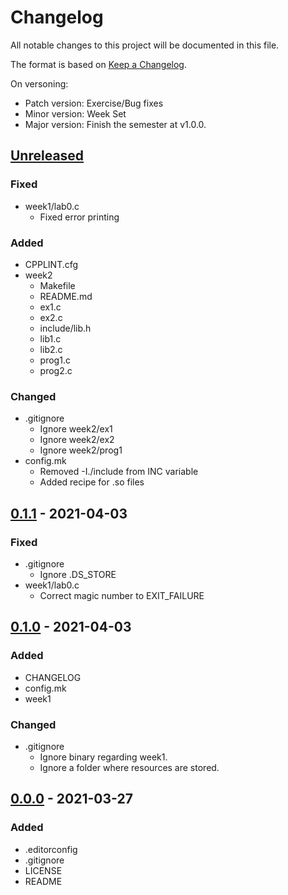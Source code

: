 # Changelog
All notable changes to this project will be documented in this file.

The format is based on [Keep a Changelog](https://keepachangelog.com/en/1.0.0/).

On versoning:

- Patch version: Exercise/Bug fixes
- Minor version: Week Set
- Major version: Finish the semester at v1.0.0.

## [Unreleased]
### Fixed
- week1/lab0.c
  + Fixed error printing

### Added
- CPPLINT.cfg
- week2
  + Makefile
  + README.md
  + ex1.c
  + ex2.c
  + include/lib.h
  + lib1.c
  + lib2.c
  + prog1.c
  + prog2.c

### Changed
- .gitignore
  + Ignore week2/ex1
  + Ignore week2/ex2
  + Ignore week2/prog1
- config.mk
  + Removed -I./include from INC variable
  + Added recipe for .so files


## [0.1.1] - 2021-04-03
### Fixed
- .gitignore
  + Ignore .DS_STORE
- week1/lab0.c
  + Correct magic number to EXIT_FAILURE

## [0.1.0] - 2021-04-03
### Added
- CHANGELOG
- config.mk
- week1

### Changed
- .gitignore
  + Ignore binary regarding week1.
  + Ignore a folder where resources are stored.

## [0.0.0] - 2021-03-27
### Added
- .editorconfig
- .gitignore
- LICENSE
- README


[Unreleased]: https://github.com/cpmachado/psis/compare/v0.1.1...HEAD
[0.1.1]: https://github.com/cpmachado/psis/compare/v0.1.0...v0.1.1
[0.1.0]: https://github.com/cpmachado/psis/compare/v0.0.0...v0.1.0
[0.0.0]: https://github.com/cpmachado/psis/releases/tag/v0.0.0
